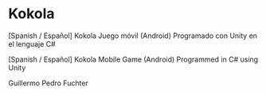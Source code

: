 # Kokola
[Spanish / Español]
Kokola Juego móvil (Android)
Programado con Unity en el lenguaje C#

[Spanish / Español]
Kokola Mobile Game (Android)
Programmed in C# using Unity

Guillermo Pedro Fuchter
